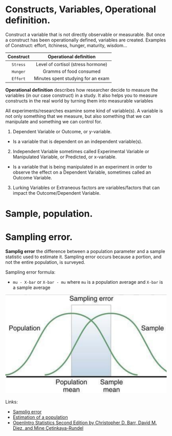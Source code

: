 # Constructs, Variables, Operational definition.

Construct a variable that is not directly observable or measurable. But once a construct has been operationally 
defined, variables are created. Examples of Construct: effort, itchiness, hunger, maturity, wisdom...


|Construct      |       Operational definition            |
|   :---:       |                  :---:                   |
|`Stress`       |       Level of cortisol (stress hormone) |
|`Hunger`       |       Gramms of food consumed            |
|`Effort`       |       Minutes spent studying for an exam |

**Operational definition** describes how researcher decide to measure the variables (in our case construct) in a study. It also
  helps you to measure constructs in the real world by turning them into measurable variables 

All experiments/researches examine some kind of variable(s). A variable is not only something that we measure, but also something that we can manipulate and something we can control for.

1. Dependent Variable or Outcome, or y-variable.
  - Is a variable that is dependent on an independent variable(s).

2. Independent Variable sometimes called Experimental Variable or Manipulated Variable, or Predicted, or x-variable.
  - Is a variable that is being manipulated in an experiment in order to observe the effect on a Dependent Variable, sometimes called an Outcome Variable.

3. Lurking Variables or Extraneous factors are variables/factors that can impact the Outcome/Dependent Variable.


# Sample, population.

# Sampling error.

**Samplig error** the difference between a population parameter and a sample statistic used to estimate it. Sampling error occurs because a portion, and not the entire population, is surveyed.

Sampling error formula:
- `mu - X-bar` or `X-bar - mu` where `mu` is a population average and `X-bar` is a sample average

![sampling_error](sampling_error.png)



Links:
* [Samplig error](https://www.britannica.com/science/sampling-error)
* [Estimation of a population](https://www.britannica.com/science/statistics/Estimation-of-a-population-mean#ref367452)
* [OpenIntro Statistics Second Edition by Christopher D. Barr, David M. Diez, and Mine Çetinkaya-Rundel](https://www.openintro.org/stat/textbook.php?stat_book=os)